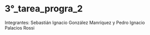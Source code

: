 # 3°_tarea_progra_2

Integrantes: 
Sebastián Ignacio González Manríquez 
y 
Pedro Ignacio Palacios Rossi
